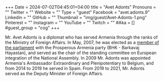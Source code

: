 +++
Date = 2024-07-02T04:45:01+04:00
title = "Avet Adonts"
Pronouns = ""
Twitter = ""
Website = ""
Type = "guest"
Facebook = "avet.adonts.9"
Linkedin = ""
GitHub = ""
Thumbnail = "img/guest/Avet-Adonts-1.png"
Pinterest = ""
Instagram = ""
YouTube = ""
Twitch = ""
#Aka = []
#guest_group = "cog"
+++

Mr. Avet Adonts is a diplomat who has served Armenia through the ranks of the Ministry of Foreign Affairs. In May, 2007, he was elected as a [member of the parliament](http://www.parliament.am/deputies.php?ID=884&lang=eng&sel=details) with the Prosperous Armenia party (BHK - Barkavaj Hayastan), and served as the chair of the standing committee on European integration of the National Assembly. In 2009 Mr. Adonts was appointed Armenia's Ambassador Extraordinary and Plenipotentiary to Belgium, and from 2014 to 2019 he served in Spain. From 2019 to 2021, Mr. Adonts served as the Deputy Minister of Foreign Affairs.
